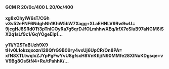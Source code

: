 #### GCM R 20/0c/400 L 20/0c/400
**xg8xOhyiW6sT/CGh**<br/>**v3v52eFNF6NdghNh1KhW5bW7Xagg+XLaEHNLV9Rw9wU=**<br/>**9jcgHJ8SRd0Tt3pTnICOyRa7g5qrDJfOLmhhwXEq/kfX7eSluB97aNGM6iSX2q1sLf9c1/GqYOgeElp1...**<br/><br/>
**y11/Y2STaBUzh9X9**<br/>**tHv0L1okzqxozn128QfrG9B09ry4vxUj6UpCR/On8PA=**<br/>**xfN8XTLtwqlxZJYpPgFwYvU8gfsxH8VnKtlj/N90MMfe28XINuKDgsqe+vV9Bg8OsStN4+Re/tPahhK/...**